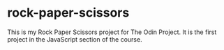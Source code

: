 # rock-paper-scissors

This is my Rock Paper Scissors project for The Odin Project. It is the first project in the JavaScript section of the course.
